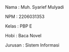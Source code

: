 Nama    : Muh. Syarief Mulyadi

NPM     : 2206031353

Kelas   : PBP E

Hobi    : Baca Novel

Jurusan : Sistem Informasi